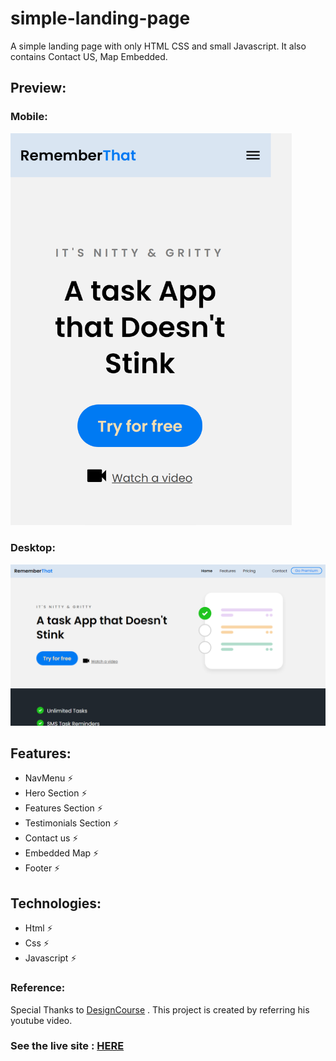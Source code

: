 # simple-landing-page
A simple landing page with only HTML CSS and small Javascript. It also contains Contact US, Map Embedded.

## Preview:
### Mobile:
<img alt='mobile preview for simple landing page' src='./assets/images/mobile preview.png' width=450px>

### Desktop:
<img alt='desktop preview for simple landing page' src='./assets/images/desktop preview.png'>

## Features:
- NavMenu ⚡
- Hero Section ⚡
- Features Section ⚡
- Testimonials Section ⚡
- Contact us ⚡
- Embedded Map ⚡
- Footer ⚡

## Technologies:
- Html ⚡
- Css ⚡
- Javascript ⚡

### Reference:
Special Thanks to [DesignCourse](https://www.youtube.com/channel/UCVyRiMvfUNMA1UPlDPzG5Ow) . This project is created by referring his youtube video.



### See the live site : [HERE](https://ashwinkl.github.io/simple-landing-page/)
